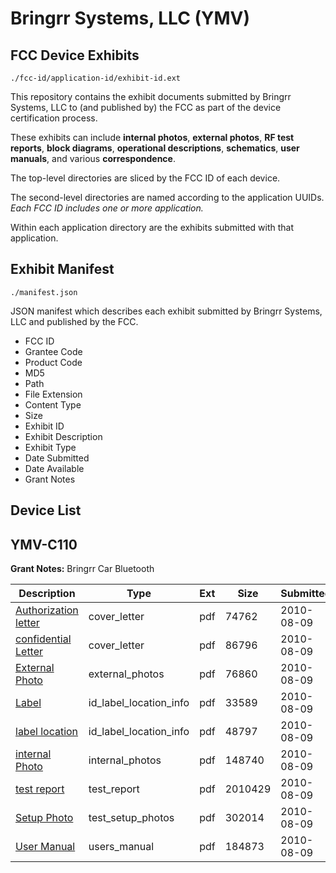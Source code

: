 # Bringrr Systems, LLC (YMV)
## FCC Device Exhibits

```
./fcc-id/application-id/exhibit-id.ext
```

This repository contains the exhibit documents submitted by Bringrr Systems, LLC to (and published by) the FCC as part of the device certification process.

These exhibits can include **internal photos**, **external photos**, **RF test reports**, **block diagrams**, **operational descriptions**, **schematics**, **user manuals**, and various **correspondence**.

The top-level directories are sliced by the FCC ID of each device.

The second-level directories are named according to the application UUIDs. *Each FCC ID includes one or more application.*

Within each application directory are the exhibits submitted with that application. 

## Exhibit Manifest

```
./manifest.json
```

JSON manifest which describes each exhibit submitted by Bringrr Systems, LLC and published by the FCC.

- FCC ID
- Grantee Code
- Product Code
- MD5
- Path
- File Extension
- Content Type
- Size
- Exhibit ID
- Exhibit Description
- Exhibit Type
- Date Submitted
- Date Available
- Grant Notes

## Device List
## YMV-C110
**Grant Notes:** Bringrr Car Bluetooth

| Description | Type | Ext | Size | Submitted | Available |
| ----------- | ---- | --- | ---- | --------- | --------- |
| [Authorization letter](YMV-C110/96ca237b89566d2013232b87c09bb259/1323749.pdf) | cover_letter | pdf | 74762 | 2010-08-09 | 2010-08-09 |
| [confidential Letter](YMV-C110/96ca237b89566d2013232b87c09bb259/1323751.pdf) | cover_letter | pdf | 86796 | 2010-08-09 | 2010-08-09 |
| [External Photo](YMV-C110/96ca237b89566d2013232b87c09bb259/1323758.pdf) | external_photos | pdf | 76860 | 2010-08-09 | 2010-08-09 |
| [Label](YMV-C110/96ca237b89566d2013232b87c09bb259/1323760.pdf) | id_label_location_info | pdf | 33589 | 2010-08-09 | 2010-08-09 |
| [label location](YMV-C110/96ca237b89566d2013232b87c09bb259/1323761.pdf) | id_label_location_info | pdf | 48797 | 2010-08-09 | 2010-08-09 |
| [internal Photo](YMV-C110/96ca237b89566d2013232b87c09bb259/1323762.pdf) | internal_photos | pdf | 148740 | 2010-08-09 | 2010-08-09 |
| [test report](YMV-C110/96ca237b89566d2013232b87c09bb259/1323763.pdf) | test_report | pdf | 2010429 | 2010-08-09 | 2010-08-09 |
| [Setup Photo](YMV-C110/96ca237b89566d2013232b87c09bb259/1323777.pdf) | test_setup_photos | pdf | 302014 | 2010-08-09 | 2010-08-09 |
| [User Manual](YMV-C110/96ca237b89566d2013232b87c09bb259/1323787.pdf) | users_manual | pdf | 184873 | 2010-08-09 | 2010-08-09 |
